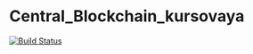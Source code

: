 # Central_Blockchain_kursovaya

[![Build Status](https://travis-ci.org/Volkov17/Blockchain_kursovaya.svg?branch=master)](https://travis-ci.org/Volkov17/Blockchain_kursovaya)

